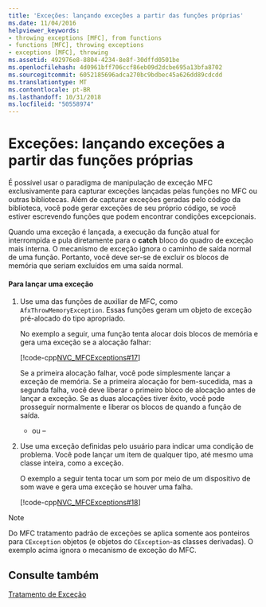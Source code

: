 ```yaml
---
title: 'Exceções: lançando exceções a partir das funções próprias'
ms.date: 11/04/2016
helpviewer_keywords:
- throwing exceptions [MFC], from functions
- functions [MFC], throwing exceptions
- exceptions [MFC], throwing
ms.assetid: 492976e8-8804-4234-8e8f-30dffd0501be
ms.openlocfilehash: 4d0961bff706ccf86eb09d2dcbe695a13bfa8702
ms.sourcegitcommit: 6052185696adca270bc9bdbec45a626dd89cdcdd
ms.translationtype: MT
ms.contentlocale: pt-BR
ms.lasthandoff: 10/31/2018
ms.locfileid: "50558974"
---
```

# <a name="exceptions-throwing-exceptions-from-your-own-functions"></a>Exceções: lançando exceções a partir das funções próprias

É possível usar o paradigma de manipulação de exceção MFC exclusivamente para capturar exceções lançadas pelas funções no MFC ou outras bibliotecas. Além de capturar exceções geradas pelo código da biblioteca, você pode gerar exceções de seu próprio código, se você estiver escrevendo funções que podem encontrar condições excepcionais.

Quando uma exceção é lançada, a execução da função atual for interrompida e pula diretamente para o **catch** bloco do quadro de exceção mais interna. O mecanismo de exceção ignora o caminho de saída normal de uma função. Portanto, você deve ser-se de excluir os blocos de memória que seriam excluídos em uma saída normal.

#### <a name="to-throw-an-exception"></a>Para lançar uma exceção

1. Use uma das funções de auxiliar de MFC, como `AfxThrowMemoryException`. Essas funções geram um objeto de exceção pré-alocado do tipo apropriado.

   No exemplo a seguir, uma função tenta alocar dois blocos de memória e gera uma exceção se a alocação falhar:

   [!code-cpp[NVC_MFCExceptions#17](../mfc/codesnippet/cpp/exceptions-throwing-exceptions-from-your-own-functions_1.cpp)]

   Se a primeira alocação falhar, você pode simplesmente lançar a exceção de memória. Se a primeira alocação for bem-sucedida, mas a segunda falha, você deve liberar o primeiro bloco de alocação antes de lançar a exceção. Se as duas alocações tiver êxito, você pode prosseguir normalmente e liberar os blocos de quando a função de saída.

     - ou –

1. Use uma exceção definidas pelo usuário para indicar uma condição de problema. Você pode lançar um item de qualquer tipo, até mesmo uma classe inteira, como a exceção.

   O exemplo a seguir tenta tocar um som por meio de um dispositivo de som wave e gera uma exceção se houver uma falha.

   [!code-cpp[NVC_MFCExceptions#18](../mfc/codesnippet/cpp/exceptions-throwing-exceptions-from-your-own-functions_2.cpp)]

> [!NOTE]
>  Do MFC tratamento padrão de exceções se aplica somente aos ponteiros para `CException` objetos (e objetos do `CException`-as classes derivadas). O exemplo acima ignora o mecanismo de exceção do MFC.

## <a name="see-also"></a>Consulte também

[Tratamento de Exceção](../mfc/exception-handling-in-mfc.md)

